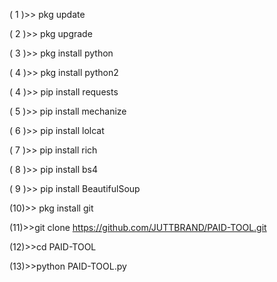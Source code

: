 ( 1 )>> pkg update

( 2 )>> pkg upgrade

( 3 )>> pkg install python

( 4 )>> pkg install python2

( 4 )>> pip install requests

( 5 )>> pip install mechanize

( 6 )>> pip install lolcat

( 7 )>> pip install rich

( 8 )>> pip install bs4

( 9 )>> pip install BeautifulSoup

(10)>> pkg install git

(11)>>git clone https://github.com/JUTTBRAND/PAID-TOOL.git

(12)>>cd PAID-TOOL

(13)>>python PAID-TOOL.py
